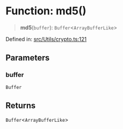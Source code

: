# Function: md5()

> **md5**(`buffer`): `Buffer`\<`ArrayBufferLike`\>

Defined in: [src/Utils/crypto.ts:121](https://github.com/Fokusdotid/bail/blob/dad8cbc7bd41e0c17126095b0fc017b92c3d85cf/src/Utils/crypto.ts#L121)

## Parameters

### buffer

`Buffer`

## Returns

`Buffer`\<`ArrayBufferLike`\>
